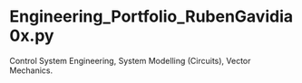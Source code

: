 # Engineering_Portfolio_RubenGavidia0x.py
Control System Engineering, System Modelling (Circuits), Vector Mechanics.
